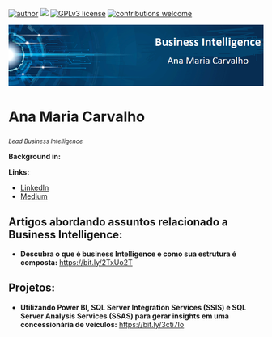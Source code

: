 [![author](https://img.shields.io/badge/author-AnaMariaCarvalho-red.svg)](https://www.linkedin.com/in/carvalhoanamaria/) [![](https://img.shields.io/badge/python-3.7+-blue.svg)](https://www.python.org/downloads/release/python-365/) [![GPLv3 license](https://img.shields.io/badge/License-GPLv3-blue.svg)](http://perso.crans.org/besson/LICENSE.html) [![contributions welcome](https://img.shields.io/badge/contributions-welcome-brightgreen.svg?style=flat)](https://github.com/carvalhoanamaria)

<p align="center">
  <img src="bannerrr.png" >
</p>


# Ana Maria Carvalho
<sub>*Lead Business Intelligence*</sub>


**Background in:** 

**Links:**
* [LinkedIn](https://www.linkedin.com/in/carvalhoanamaria/)
* [Medium](https://www.medium.com)

## Artigos abordando assuntos relacionado a Business Intelligence:
* **Descubra o que é business Intelligence e como sua estrutura é composta:** https://bit.ly/2TxUo2T
## Projetos:
* **Utilizando Power BI, SQL Server Integration Services (SSIS) e SQL Server Analysis Services (SSAS) para gerar insights em uma concessionária de veículos:** https://bit.ly/3cti7Io 


